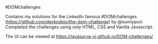 
#DOMchallenges

Contains my solutions for the LinkedIn famous #DOMchallenges (https://github.com/devkodeio/the-dom-challenge) by @sunnypuri. Completed the challenges using only HTML, CSS and Vanilla Javascript.

The UI can be viewed at https://jayasurya-vj.github.io/DOM-challenges/
